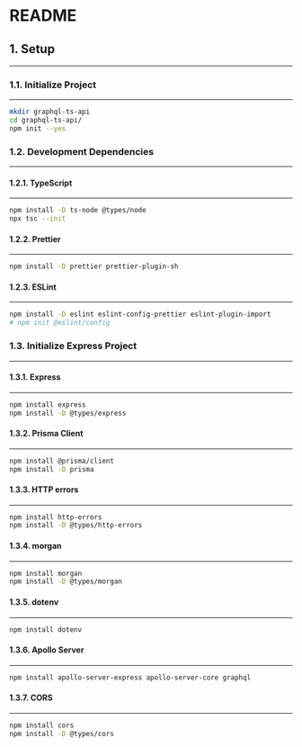 # README

## 1. Setup

---

### 1.1. Initialize Project

---

```bash
mkdir graphql-ts-api
cd graphql-ts-api/
npm init --yes
```

### 1.2. Development Dependencies

---

#### 1.2.1. TypeScript

---

```bash
npm install -D ts-node @types/node
npx tsc --init
```

#### 1.2.2. Prettier

---

```bash
npm install -D prettier prettier-plugin-sh
```

#### 1.2.3. ESLint

---

```bash
npm install -D eslint eslint-config-prettier eslint-plugin-import
# npm init @eslint/config
```

### 1.3. Initialize Express Project

---

#### 1.3.1. Express

---

```bash
npm install express
npm install -D @types/express
```

#### 1.3.2. Prisma Client

---

```bash
npm install @prisma/client
npm install -D prisma
```

#### 1.3.3. HTTP errors

---

```bash
npm install http-errors
npm install -D @types/http-errors
```

#### 1.3.4. morgan

---

```bash
npm install morgan
npm install -D @types/morgan
```

#### 1.3.5. dotenv

---

```bash
npm install dotenv
```

#### 1.3.6. Apollo Server

---

```bash
npm install apollo-server-express apollo-server-core graphql
```

#### 1.3.7. CORS

---

```bash
npm install cors
npm install -D @types/cors
```
